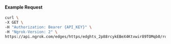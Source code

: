 <!-- Code generated for API Clients. DO NOT EDIT. -->

#### Example Request

```bash
curl \
-X GET \
-H "Authorization: Bearer {API_KEY}" \
-H "Ngrok-Version: 2" \
https://api.ngrok.com/edges/https/edghts_2p88rcykEBeX4Ktvwir89TOMqb0/routes/edghtsrt_2p88rcutzv3YyYh343lmNkSA6Q2/oauth
```
